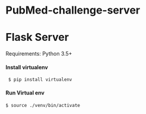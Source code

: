 # PubMed-challenge-server

# Flask Server
Requirements: Python 3.5+

#### Install virtualenv
```
 $ pip install virtualenv
```
#### Run Virtual env
```
$ source ./venv/bin/activate
```

